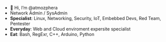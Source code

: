 - 👋 Hi, I’m @atmozphera
- Network Admin / SysAdmin
- **Specialist**: Linux, Networking, Security, IoT, Embebbed Devs, Red Team, Pentester
- **Everyday**: Web and Cloud enviroment expersite specialist
- **Eat**: Bash, RegExr, C++, Arduino, Python


<!---
atmozphera/atmozphera is a ✨ special ✨ repository because its `README.md` (this file) appears on your GitHub profile.
You can click the Preview link to take a look at your changes.
--->
